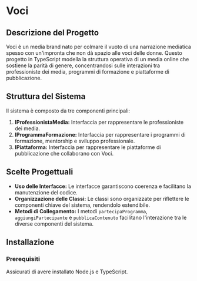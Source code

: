 # Voci

## Descrizione del Progetto

Voci è un media brand nato per colmare il vuoto di una narrazione mediatica spesso con un'impronta che non dà spazio alle voci delle donne. Questo progetto in TypeScript modella la struttura operativa di un media online che sostiene la parità di genere, concentrandosi sulle interazioni tra professioniste dei media, programmi di formazione e piattaforme di pubblicazione.


## Struttura del Sistema

Il sistema è composto da tre componenti principali:

1. **IProfessionistaMedia:** Interfaccia per rappresentare le professioniste dei media.
2. **IProgrammaFormazione:** Interfaccia per rappresentare i programmi di formazione, mentorship e sviluppo professionale.
3. **IPiattaforma:** Interfaccia per rappresentare le piattaforme di pubblicazione che collaborano con Voci.

## Scelte Progettuali

- **Uso delle Interfacce:** Le interfacce garantiscono coerenza e facilitano la manutenzione del codice.
- **Organizzazione delle Classi:** Le classi sono organizzate per riflettere le componenti chiave del sistema, rendendolo estendibile.
- **Metodi di Collegamento:** I metodi `partecipaProgramma`, `aggiungiPartecipante` e `pubblicaContenuto` facilitano l'interazione tra le diverse componenti del sistema.

## Installazione

### Prerequisiti

Assicurati di avere installato Node.js e TypeScript.



